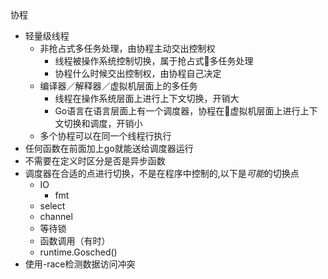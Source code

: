 协程

- 轻量级线程
    - 非抢占式多任务处理，由协程主动交出控制权
        - 线程被操作系统控制切换，属于抢占式多任务处理
        - 协程什么时候交出控制权，由协程自己决定
    - 编译器／解释器／虚拟机层面上的多任务
        - 线程在操作系统层面上进行上下文切换，开销大
        - Go语言在语言层面上有一个调度器，协程在虚拟机层面上进行上下文切换和调度，开销小
    - 多个协程可以在同一个线程行执行
- 任何函数在前面加上go就能送给调度器运行
- 不需要在定义时区分是否是异步函数
- 调度器在合适的点进行切换，不是在程序中控制的,以下是*可能*的切换点
    - IO
        - fmt
    - select
    - channel
    - 等待锁
    - 函数调用（有时）
    - runtime.Gosched()
- 使用-race检测数据访问冲突